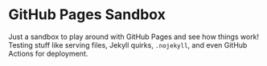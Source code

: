 # GitHub Pages Sandbox

Just a sandbox to play around with GitHub Pages and see how things work!  
Testing stuff like serving files, Jekyll quirks, `.nojekyll`, and even GitHub Actions for deployment.
